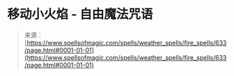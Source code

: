 <!--yml

category: 未分类

date: 2024-06-12 18:33:25

-->

# 移动小火焰 - 自由魔法咒语

> 来源：[https://www.spellsofmagic.com/spells/weather_spells/fire_spells/633/page.html#0001-01-01](https://www.spellsofmagic.com/spells/weather_spells/fire_spells/633/page.html#0001-01-01)
